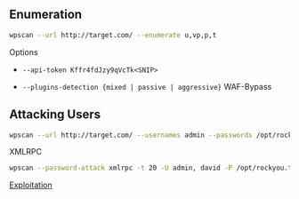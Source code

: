 ## Enumeration

```sh
wpscan --url http://target.com/ --enumerate u,vp,p,t
```

Options

- `--api-token Kffr4fdJzy9qVcTk<SNIP>`

- `--plugins-detection {mixed | passive | aggressive}` WAF-Bypass

## Attacking Users

```sh
wpscan --url http://target.com/ --usernames admin --passwords /opt/rockyou.txt 
```

XMLRPC

```sh
wpscan --password-attack xmlrpc -t 20 -U admin, david -P /opt/rockyou.txt --url http://blog.inlanefreight.com
```




[Exploitation](./Exploitation.md)